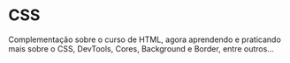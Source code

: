 # CSS
 Complementação sobre o curso de HTML, agora aprendendo e praticando mais sobre o CSS, DevTools, Cores, Background e Border, entre outros...
